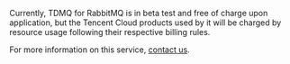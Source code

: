 
Currently, TDMQ for RabbitMQ is in beta test and free of charge upon application, but the Tencent Cloud products used by it will be charged by resource usage following their respective billing rules.

For more information on this service, [contact us](https://intl.cloud.tencent.com/contact-sales).

